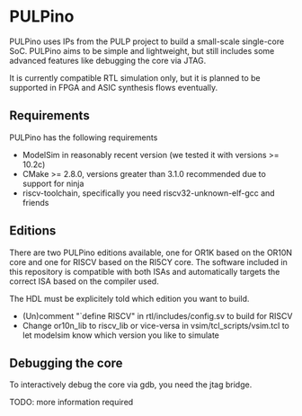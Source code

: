 # PULPino

PULPino uses IPs from the PULP project to build a small-scale single-core SoC.
PULPino aims to be simple and lightweight, but still includes some advanced
features like debugging the core via JTAG.

It is currently compatible RTL simulation only, but it is planned to be
supported in FPGA and ASIC synthesis flows eventually.


## Requirements

PULPino has the following requirements

- ModelSim in reasonably recent version (we tested it with versions >= 10.2c)
- CMake >= 2.8.0, versions greater than 3.1.0 recommended due to support for ninja
- riscv-toolchain, specifically you need riscv32-unknown-elf-gcc and friends

## Editions

There are two PULPino editions available, one for OR1K based on the OR10N core
and one for RISCV based on the RI5CY core.
The software included in this repository is compatible with both ISAs and
automatically targets the correct ISA based on the compiler used.

The HDL must be explicitely told which edition you want to build.

- (Un)comment "`define RISCV" in rtl/includes/config.sv to build for RISCV
- Change or10n_lib to riscv_lib or vice-versa in vsim/tcl_scripts/vsim.tcl to let modelsim know which version you like to simulate


## Debugging the core

To interactively debug the core via gdb, you need the jtag bridge.

TODO: more information required
